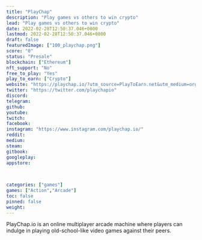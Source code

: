 ```yaml
---
title: "PlayChap"
description: "Play games vs others to win crypto"
lead: "Play games vs others to win crypto"
date: 2022-02-28T12:50:37.046+0800
lastmod: 2022-02-28T12:50:37.046+0800
draft: false
featuredImage: ["100_playchap.png"]
score: "0"
status: "Presale"
blockchain: ["Ethereum"]
nft_support: "No"
free_to_play: "Yes"
play_to_earn: ["Crypto"]
website: "https://playchap.io/?utm_source=PlayToEarn.net&utm_medium=organic&utm_campaign=gamepage"
twitter: "https://twitter.com/playchapio"
discord: 
telegram: 
github: 
youtube: 
twitch: 
facebook: 
instagram: "https://www.instagram.com/playchap.io/"
reddit: 
medium: 
steam: 
gitbook: 
googleplay: 
appstore: 

  
    
categories: ["games"]
games: ["Action","Arcade"]
toc: false
pinned: false
weight: 
---
```

PlayChap.io is an online multiplayer arcade machine where players can indulge in playing old-school-like video games against their peers.